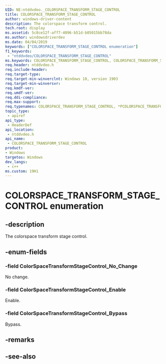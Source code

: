```yaml
---
UID: NE:ntddvdeo._COLORSPACE_TRANSFORM_STAGE_CONTROL
title: COLORSPACE_TRANSFORM_STAGE_CONTROL
author: windows-driver-content
description: The colorspace transform control.
tech.root: display
ms.assetid: 5c8ce12f-aff7-4096-b51d-b05015bb78da
ms.author: windowsdriverdev
ms.date: 04/04/2019
keywords: ["COLORSPACE_TRANSFORM_STAGE_CONTROL enumeration"]
f1_keywords:
 - "ntddvdeo/COLORSPACE_TRANSFORM_STAGE_CONTROL"
ms.keywords: COLORSPACE_TRANSFORM_STAGE_CONTROL, COLORSPACE_TRANSFORM_STAGE_CONTROL, *PCOLORSPACE_TRANSFORM_STAGE_CONTROL, 
req.header: ntddvdeo.h
req.include-header:
req.target-type:
req.target-min-winverclnt: Windows 10, version 1903
req.target-min-winversvr:
req.kmdf-ver:
req.umdf-ver:
req.ddi-compliance:
req.max-support:
req.typenames: COLORSPACE_TRANSFORM_STAGE_CONTROL, *PCOLORSPACE_TRANSFORM_STAGE_CONTROL
topic_type: 
 - apiref
api_type: 
 - HeaderDef
api_location: 
 - ntddvdeo.h
api_name: 
 - COLORSPACE_TRANSFORM_STAGE_CONTROL
product:
- Windows
targetos: Windows
dev_langs:
 - c++
ms.custom: 19H1
---
```


# COLORSPACE_TRANSFORM_STAGE_CONTROL enumeration

## -description

The colorspace transform stage control.

## -enum-fields

### -field ColorSpaceTransformStageControl_No_Change

No change.

### -field ColorSpaceTransformStageControl_Enable

Enable.

### -field ColorSpaceTransformStageControl_Bypass

Bypass.

## -remarks

## -see-also
